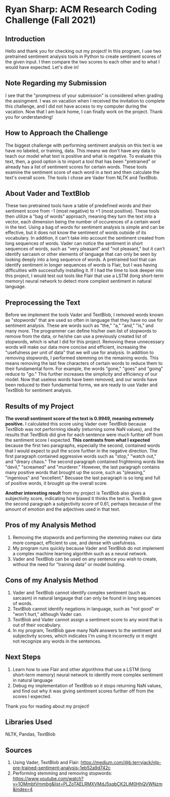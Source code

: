 # Ryan Sharp: ACM Research Coding Challenge (Fall 2021)
## Introduction
Hello and thank you for checking out my project!
In this program, I use two pretrained sentiment analysis tools in Python to create sentiment scores of the given input. I then compare the two scores to each other and to what I would have expected. Let's dive in!

## Note Regarding my Submission
I see that the "promptness of your submission" is considered when grading the assingment. I was on vacation when I received the invitation to complete this challenge, and I did not have access to my computer during the vacation. Now that I am back home, I can finally work on the project. Thank you for understanding!

##  How to Approach the Challenge
The biggest challenge with performing sentiment analysis on this text is we have no labeled, or training, data. This means we don't have any data to teach our model what text is positive and what is negative. To evaluate this text, then, a good option is to import a tool that has been "pretrained" or already has a list of sentiment scores for certain words. These tools examine the sentiment score of each word in a text and then calculate the text's overall score. The tools I chose are Vader from NLTK and TextBlob.

## About Vader and TextBlob
These two pretrained tools have a table of predefined words and their sentiment score from -1 (most negative) to +1 (most positive). These tools then utilize a "bag of words" approach, meaning they turn the text into a vector, each dimension being the number of occurences of a certain word in the text. Using a bag of words for sentiment analysis is simple and can be effective, but it does not know the sentiment of words outside of its vocabulary. In addition, it can't take into account the sentiment created from long sequences of words. Vader can notice the sentiment in short sequences of words, such as "very pleasant" and "not pleasant," but it can't identify sarcasm or other elements of language that can only be seen by looking deeply into a long sequence of words.
A pretrained tool that can identify sentiment in longer sequences of words is Flair, but I was having difficulties with successfully installing it. If I had the time to look deeper into this project, I would test out tools like Flair that use a LSTM (long short-term memory) neural network to detect more complext sentiment in natural language.

## Preprocessing the Text
Before we implement the tools Vader and TextBlob, I removed words known as "stopwords" that are used so often in language that they have no use for sentiment analysis. These are words such as "the," "a," "and," "is," and many more. The programmer can define his/her own list of stopwords to remove from the data, or he/she can use a previously created list of stopwords, which is what I did for this project. Removing these unnecessary words will make our data more concise and efficient, increasing the "usefulness per unit of data" that we will use for analysis.
In addition to removing stopwords, I performed stemming on the remaining words. This means removing the last few characters of certain words to reduce them to their fundamental form. For example, the words "gone," "goes" and "going" reduce to "go." This further increases the simplicity and efficiency of our model.
Now that useless words have been removed, and our words have been reduced to their fundamental forms, we are ready to use Vader and TextBlob for sentiment analysis.

## Results of my Project
**The overall sentiment score of the text is 0.9949, meaning extremely positive.** I calculated this score using Vader over TextBlob because TextBlob was not performing ideally (returning some NaN values), and the results that TextBlob did give for each sentence were much further off from the sentiment score I expected.
**This contrasts from what I expected** because the first two paragraphs, especially the second, contained words that I would expect to pull the score further in the negative direction. The first paragraph contained aggressive words such as "stop," "watch out," and "dreary chaos." The second paragraph contained frightening words like "devil," "screamed" and "murderer." However, the last paragraph contains many positive words that brought up the score, such as "pleasing," "ingenious" and "excellent." Becuase the last paragraph is so long and full of positive words, it brought up the overall score.

**Another interesting result** from my project is TextBlob also gives a subjectivity score, indicating how biased it thinks the text is. TextBlob gave the second paragraph a subjectivity score of 0.61, perhaps because of the amount of emotion and the adjectives used in that text.

## Pros of my Analysis Method
1. Removing the stopwords and performing the stemming makes our data more compact, efficient to use, and dense with usefulness.
2. My program runs quickly because Vader and TextBlob do not implement a complex machine learning algorithm such as a neural network.
3. Vader and TextBlob can be used on any sentence you wish to create, without the need for "training data" or model building.
## Cons of my Analysis Method
1. Vader and TextBlob cannot identify complex sentiment (such as sarcasm) in natural langauge that can only be found in long sequences of words.
2. TextBlob cannot identify negations in language, such as "not good" or "won't hurt," although Vader can.
3. TextBlob and Vader cannot assign a sentiment score to any word that is out of their vocabulary.
4. In my program, TextBlob gave many NaN answers to the sentiment and subjectivity scores, which indicates I'm using it incorrectly or it might not recognize any words in the sentences.
## Next Steps
1. Learn how to use Flair and other algorithms that use a LSTM (long short-term memory) neural network to identify more complex sentiment in natural language
2. Debug my implementation of TextBlob so it stops returning NaN values, and find out why it was giving sentiment scores further off from the scores I expected.

Thank you for reading about my project!

## Libraries Used
NLTK, Pandas, TextBlob

## Sources
1. Using Vader, TextBlob and Flair: https://medium.com/@b.terryjack/nlp-pre-trained-sentiment-analysis-1eb52a9d742c
2. Performing stemming and removing stopwords: https://www.youtube.com/watch?v=1OMmbtVmmbg&list=PLZoTAELRMXVMdJ5sqbCK2LiM0HhQVWNzm&index=4
